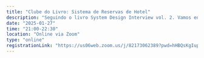 ```yaml
---
title: "Clube do Livro: Sistema de Reservas de Hotel"
description: "Seguindo o livro System Design Interview vol. 2. Vamos entrar no cap. 23 - Hotel Reservation System"
date: "2025-01-27"
time: "21:00-22:30"
location: "Online via Zoom"
type: "online"
registrationLink: "https://us06web.zoom.us/j/82173062389?pwd=hHBQsKgIup7tqHe0OeFhyToEzXJcko.1"
---
```


